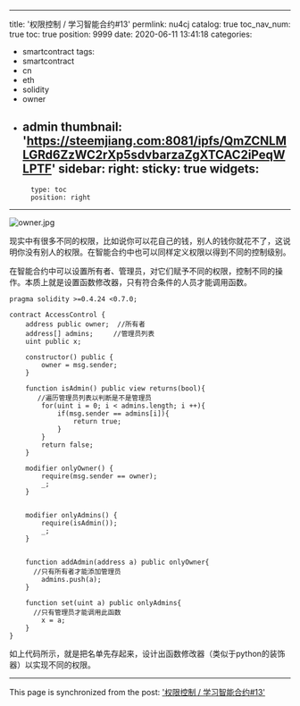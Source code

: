 
---
title: '权限控制 / 学习智能合约#13'
permlink: nu4cj
catalog: true
toc_nav_num: true
toc: true
position: 9999
date: 2020-06-11 13:41:18
categories:
- smartcontract
tags:
- smartcontract
- cn
- eth
- solidity
- owner
- admin
thumbnail: 'https://steemjiang.com:8081/ipfs/QmZCNLMLGRd6ZzWC2rXp5sdvbarzaZgXTCAC2iPeqWLPTF'
sidebar:
    right:
        sticky: true
widgets:
    -
        type: toc
        position: right
---


![owner.jpg](https://steemjiang.com:8081/ipfs/QmZCNLMLGRd6ZzWC2rXp5sdvbarzaZgXTCAC2iPeqWLPTF)

现实中有很多不同的权限，比如说你可以花自己的钱，别人的钱你就花不了，这说明你没有别人的权限。在智能合约中也可以同样定义权限以得到不同的控制级别。

在智能合约中可以设置所有者、管理员，对它们赋予不同的权限，控制不同的操作。本质上就是设置函数修改器，只有符合条件的人员才能调用函数。

```
pragma solidity >=0.4.24 <0.7.0;

contract AccessControl {
    address public owner;  //所有者
    address[] admins;     //管理员列表
    uint public x;
    
    constructor() public {
        owner = msg.sender;
    }
    
    function isAdmin() public view returns(bool){
       //遍历管理员列表以判断是不是管理员
        for(uint i = 0; i < admins.length; i ++){
            if(msg.sender == admins[i]){
                return true;
            }
        }
        return false;
    }
    
    modifier onlyOwner() {
        require(msg.sender == owner);
        _;
    }
    
    
    modifier onlyAdmins() {
        require(isAdmin());
        _;
    }
    
    
    function addAdmin(address a) public onlyOwner{
      //只有所有者才能添加管理员
        admins.push(a);
    }
    
    function set(uint a) public onlyAdmins{
      //只有管理员才能调用此函数
        x = a;
    }
}
```

如上代码所示，就是把名单先存起来，设计出函数修改器（类似于python的装饰器）以实现不同的权限。


- - -

This page is synchronized from the post: ['权限控制 / 学习智能合约#13'](https://steemit.com/@lemooljiang/nu4cj)
